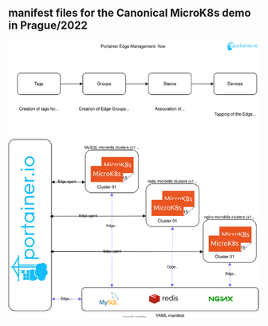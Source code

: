 ## manifest files for the Canonical MicroK8s demo in Prague/2022

![diagram](https://raw.githubusercontent.com/adelorenzo-portainer/microk8s-demo/c8e223b8b81ff896524650349f7a36c33dc45c70/microk8s%20edge%20demo.drawio.svg)
